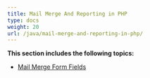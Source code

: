 ```yaml
---
title: Mail Merge And Reporting in PHP
type: docs
weight: 20
url: /java/mail-merge-and-reporting-in-php/
---
```


**This section includes the following topics:**

- [Mail Merge Form Fields](/words/java/mail-merge-form-fields-html/)
